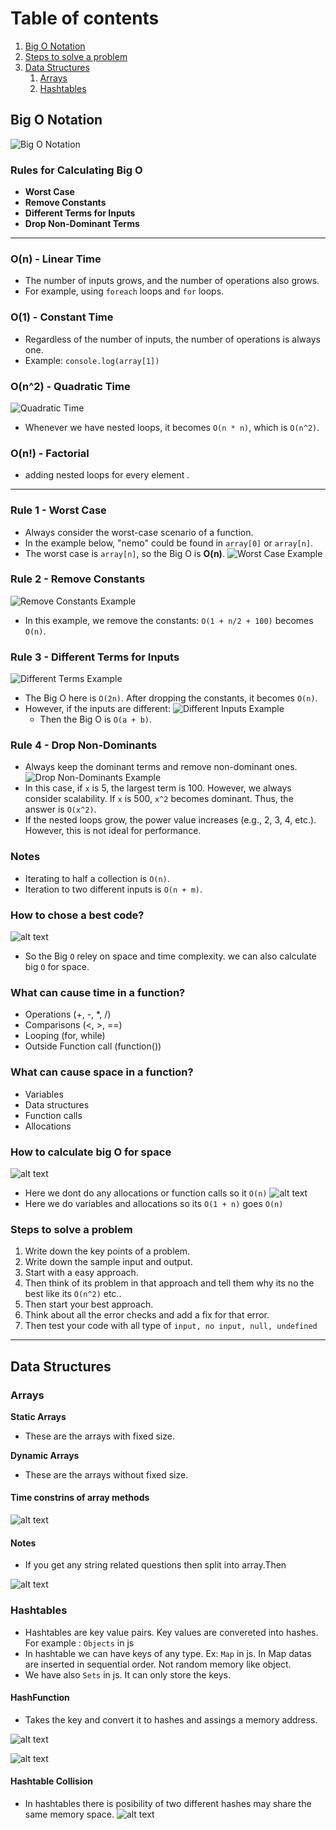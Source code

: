 # Table of contents
1. [Big O Notation](#bigo)
2. [Steps to solve a problem](#steps)
3. [Data Structures](#ds)
   1. [Arrays](#arrays)
   2. [Hashtables](#hashtables)
   
## Big O Notation <a name="bigo"></a>

![Big O Notation](image.png)

### Rules for Calculating Big O

- **Worst Case**
- **Remove Constants**
- **Different Terms for Inputs**
- **Drop Non-Dominant Terms**

---

### **O(n) - Linear Time**
- The number of inputs grows, and the number of operations also grows.
- For example, using `foreach` loops and `for` loops.

### **O(1) - Constant Time**
- Regardless of the number of inputs, the number of operations is always one.
- Example: `console.log(array[1])`

### **O(n^2) - Quadratic Time**
![Quadratic Time](image-5.png)
- Whenever we have nested loops, it becomes `O(n * n)`, which is `O(n^2)`.

### **O(n!) - Factorial**
- adding nested loops for every element .
---

### **Rule 1 - Worst Case** 
- Always consider the worst-case scenario of a function.
- In the example below, "nemo" could be found in `array[0]` or `array[n]`.
- The worst case is `array[n]`, so the Big O is **O(n)**.
![Worst Case Example](image-1.png)

### **Rule 2 - Remove Constants**
![Remove Constants Example](image-2.png)
- In this example, we remove the constants: `O(1 + n/2 + 100)` becomes `O(n)`.

### **Rule 3 - Different Terms for Inputs**
![Different Terms Example](image-3.png)
- The Big O here is `O(2n)`. After dropping the constants, it becomes `O(n)`.
- However, if the inputs are different:
  ![Different Inputs Example](image-4.png)
  - Then the Big O is `O(a + b)`.

### **Rule 4 - Drop Non-Dominants**
- Always keep the dominant terms and remove non-dominant ones.
![Drop Non-Dominants Example](image-6.png)
- In this case, if `x` is 5, the largest term is 100. However, we always consider scalability. If `x` is 500, `x^2` becomes dominant. Thus, the answer is `O(x^2)`.
- If the nested loops grow, the power value increases (e.g., 2, 3, 4, etc.). However, this is not ideal for performance.

### **Notes**
- Iterating to half a collection is ```O(n)```. 
- Iteration to two different inputs is ```O(n + m)```.  

### **How to chose a best code?** 
![alt text](image-7.png)

- So the Big ```O``` reley on space and time complexity. we can also calculate big ```O``` for space.

### **What can cause time in a function?**
- Operations (+, -, *, /)
- Comparisons (<, >, ==)
- Looping (for, while)
- Outside Function call (function())

### **What can cause space in a function?**
- Variables
- Data structures
- Function calls
- Allocations

### **How to calculate big O for space**

![alt text](image-8.png)
- Here we dont do any allocations or function calls so it ```O(n)```
 ![alt text](image-9.png)
- Here we do variables and allocations so its ```O(1 + n)``` goes ```O(n)```

### Steps to solve a problem <a name="steps"></a>
1. Write down the key points of a problem.
2. Write down the sample input and output.
3. Start with a easy approach.
4. Then think of its problem in that approach and tell them why its no the best like its ```O(n^2)``` etc..
5. Then start your best approach.
6. Think about all the error checks and add a fix for that error.
7. Then test your code with all type of ```input, no input, null, undefined```

---
## Data Structures <a name="ds"></a>

### Arrays <a name=arrays></a>

**Static Arrays**
- These are the arrays with fixed size.

**Dynamic Arrays**
- These are the arrays without fixed size.

#### Time constrins of array methods
![alt text](image-10.png)

#### Notes
- If you get any string related questions then split into array.Then 

![alt text](image-11.png)

### Hashtables <a name=hashtables></a>
- Hashtables are key value pairs. Key values are convereted into hashes. For example : ```Objects``` in js
- In hashtable we can have keys of any type. Ex: ```Map``` in js. In Map datas are inserted in sequential order. Not random memory like object.
- We have also ```Sets``` in js. It can only store the keys. 

#### HashFunction
- Takes the key and convert it to hashes and assings a memory address.

![alt text](image-12.png)

![alt text](image-13.png)

#### Hashtable Collision
- In hashtables there is posibility of two different hashes may share the same memory space.
![alt text](image-14.png)